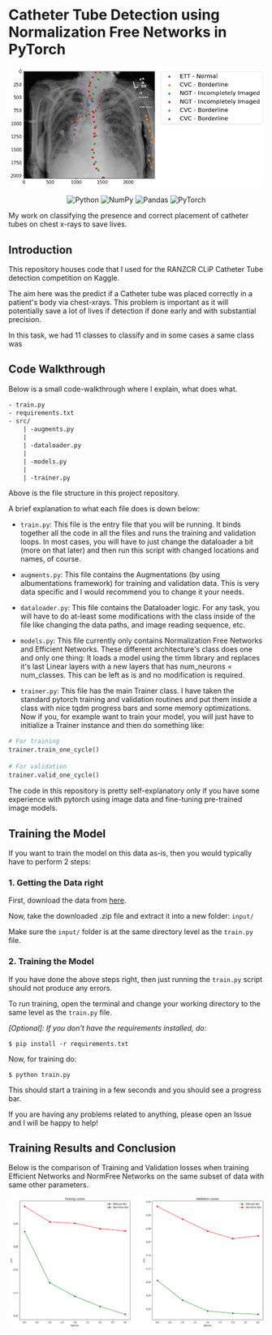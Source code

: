 # Catheter Tube Detection using Normalization Free Networks in PyTorch

![Example Image](assets/__results___19_1.png)

<p align="center">
<img alt="Python" src="https://img.shields.io/badge/python%20-%2314354C.svg?&style=for-the-badge&logo=python&logoColor=white"/>

<img alt="NumPy" src="https://img.shields.io/badge/numpy%20-%23013243.svg?&style=for-the-badge&logo=numpy&logoColor=white" />

<img alt="Pandas" src="https://img.shields.io/badge/pandas%20-%23150458.svg?&style=for-the-badge&logo=pandas&logoColor=white" />

<img alt="PyTorch" src="https://img.shields.io/badge/PyTorch%20-%23EE4C2C.svg?&style=for-the-badge&logo=PyTorch&logoColor=white" />
</p>

My work on classifying the presence and correct placement of catheter tubes on chest x-rays to save lives.

## Introduction

This repository houses code that I used for the RANZCR CLiP Catheter Tube detection competition on Kaggle.

The aim here was the predict if a Catheter tube was placed correctly in a patient's body via chest-xrays. This problem is important as it will potentially save a lot of lives if detection if done early and with substantial precision.

In this task, we had 11 classes to classify and in some cases a same class was 

## Code Walkthrough

Below is a small code-walkthrough where I explain, what does what.

```
- train.py
- requirements.txt
- src/
    | -augments.py
    |
    | -dataloader.py
    |
    | -models.py
    |
    | -trainer.py
```

Above is the file structure in this project repository.

A brief explanation to what each file does is down below:

* `train.py`: This file is the entry file that you will be running. It binds together all the code in all the files and runs the training and validation loops. In most cases, you will have to just change the dataloader a bit (more on that later) and then run this script with changed locations and names, of course.

* `augments.py`: This file contains the Augmentations (by using albumentations framework) for training and validation data. This is very data specific and I would recommend you to change it your needs.

* `dataloader.py`: This file contains the Dataloader logic. For any task, you will have to do at-least some modifications with the class inside of the file like changing the data paths, and image reading sequence, etc.

* `models.py`: This file currently only contains Normalization Free Networks and Efficient Networks. These different architecture's class does one and only one thing: It loads a model using the timm library and replaces it's last Linear layers with a new layers that has num_neurons = num_classes. This can be left as is and no modification is required.

* `trainer.py`: This file has the main Trainer class. I have taken the standard pytorch training and validation routines and put them inside a class with nice tqdm progress bars and some memory optimizations. Now if you, for example want to train your model, you will just have to initialize a Trainer instance and then do something like:

```python
# For training
trainer.train_one_cycle()

# For validation
trainer.valid_one_cycle()
```

The code in this repository is pretty self-explanatory only if you have some experience with pytorch using image data and fine-tuning pre-trained image models.

## Training the Model

If you want to train the model on this data as-is, then you would typically have to perform 2 steps:

### 1. Getting the Data right

First, download the data from [here](https://www.kaggle.com/c/ranzcr-clip-catheter-line-classification/data).

Now, take the downloaded .zip file and extract it into a new folder: `input/`

Make sure the `input/` folder is at the same directory level as the `train.py` file.

### 2. Training the Model

If you have done the above steps right, then just running the `train.py` script should not produce any errors.

To run training, open the terminal and change your working directory to the same level as the `train.py` file.

*[Optional]: If you don't have the requirements installed, do:*

```shell
$ pip install -r requirements.txt
```

Now, for training do:

```shell
$ python train.py
```

This should start a training in a few seconds and you should see a progress bar.

If you are having any problems related to anything, please open an Issue and I will be happy to help!

## Training Results and Conclusion

Below is the comparison of Training and Validation losses when training Efficient Networks and NormFree Networks on the same subset of data with same other parameters.

![Comparison Results](assets/__results___14_0.png)
